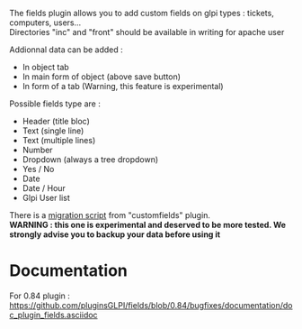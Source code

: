 The fields plugin allows you to add custom fields on glpi types : tickets, computers, users...  
Directories "inc" and "front" should be available in writing for apache user

Addionnal data can be added : 
 * In object tab
 * In main form of object (above save button)
 * In form of a tab (Warning, this feature is experimental)

Possible fields type are : 
 * Header (title bloc)
 * Text (single line)
 * Text (multiple lines)
 * Number
 * Dropdown (always a tree dropdown)
 * Yes / No
 * Date
 * Date / Hour
 * Glpi User list

There is a [migration script](https://github.com/pluginsGLPI/customfields/blob/master/scripts/migrate-to-fields.php) from "customfields" plugin.  
**WARNING : this one is experimental and deserved to be more tested. We strongly advise you to backup your data before using it**


Documentation
=============

For 0.84 plugin : https://github.com/pluginsGLPI/fields/blob/0.84/bugfixes/documentation/doc_plugin_fields.asciidoc
